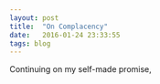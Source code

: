 ```yaml
---
layout: post
title:  "On Complacency"
date:   2016-01-24 23:33:55
tags: blog
---
```


Continuing on my self-made promise, 
